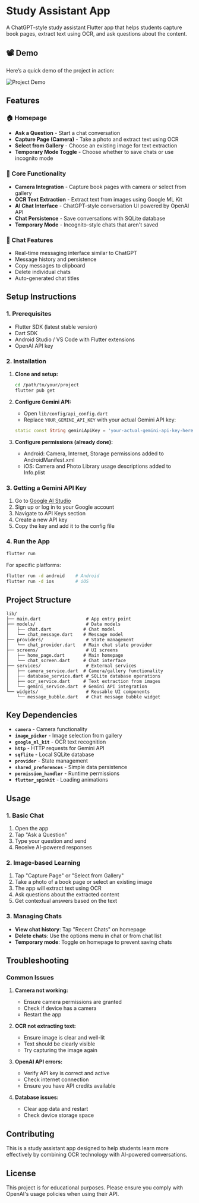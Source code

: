 # Study Assistant App

A ChatGPT-style study assistant Flutter app that helps students capture book pages, extract text using OCR, and ask questions about the content.

## 📽️ Demo

Here’s a quick demo of the project in action:

![Project Demo](./demo.gif)

## Features

### 🏠 Homepage
- **Ask a Question** - Start a chat conversation
- **Capture Page (Camera)** - Take a photo and extract text using OCR
- **Select from Gallery** - Choose an existing image for text extraction
- **Temporary Mode Toggle** - Choose whether to save chats or use incognito mode

### 📱 Core Functionality
- **Camera Integration** - Capture book pages with camera or select from gallery
- **OCR Text Extraction** - Extract text from images using Google ML Kit
- **AI Chat Interface** - ChatGPT-style conversation UI powered by OpenAI API
- **Chat Persistence** - Save conversations with SQLite database
- **Temporary Mode** - Incognito-style chats that aren't saved

### 💬 Chat Features
- Real-time messaging interface similar to ChatGPT
- Message history and persistence
- Copy messages to clipboard
- Delete individual chats
- Auto-generated chat titles

## Setup Instructions

### 1. Prerequisites
- Flutter SDK (latest stable version)
- Dart SDK
- Android Studio / VS Code with Flutter extensions
- OpenAI API key

### 2. Installation

1. **Clone and setup:**
   ```bash
   cd /path/to/your/project
   flutter pub get
   ```

2. **Configure Gemini API:**
   - Open `lib/config/api_config.dart`
   - Replace `YOUR_GEMINI_API_KEY` with your actual Gemini API key:
   ```dart
   static const String geminiApiKey = 'your-actual-gemini-api-key-here';
   ```

3. **Configure permissions (already done):**
   - Android: Camera, Internet, Storage permissions added to AndroidManifest.xml
   - iOS: Camera and Photo Library usage descriptions added to Info.plist

### 3. Getting a Gemini API Key

1. Go to [Google AI Studio](https://makersuite.google.com/app/apikey)
2. Sign up or log in to your Google account
3. Navigate to API Keys section
4. Create a new API key
5. Copy the key and add it to the config file

### 4. Run the App

```bash
flutter run
```

For specific platforms:
```bash
flutter run -d android    # Android
flutter run -d ios        # iOS
```

## Project Structure

```
lib/
├── main.dart                 # App entry point
├── models/                   # Data models
│   ├── chat.dart            # Chat model
│   └── chat_message.dart    # Message model
├── providers/                # State management
│   └── chat_provider.dart   # Main chat state provider
├── screens/                  # UI screens
│   ├── home_page.dart       # Main homepage
│   └── chat_screen.dart     # Chat interface
├── services/                 # External services
│   ├── camera_service.dart  # Camera/gallery functionality
│   ├── database_service.dart # SQLite database operations
│   ├── ocr_service.dart     # Text extraction from images
│   └── gemini_service.dart  # Gemini API integration
└── widgets/                  # Reusable UI components
    └── message_bubble.dart   # Chat message bubble widget
```

## Key Dependencies

- **`camera`** - Camera functionality
- **`image_picker`** - Image selection from gallery
- **`google_ml_kit`** - OCR text recognition
- **`http`** - HTTP requests for Gemini API
- **`sqflite`** - Local SQLite database
- **`provider`** - State management
- **`shared_preferences`** - Simple data persistence
- **`permission_handler`** - Runtime permissions
- **`flutter_spinkit`** - Loading animations

## Usage

### 1. Basic Chat
1. Open the app
2. Tap "Ask a Question"
3. Type your question and send
4. Receive AI-powered responses

### 2. Image-based Learning
1. Tap "Capture Page" or "Select from Gallery"
2. Take a photo of a book page or select an existing image
3. The app will extract text using OCR
4. Ask questions about the extracted content
5. Get contextual answers based on the text

### 3. Managing Chats
- **View chat history**: Tap "Recent Chats" on homepage
- **Delete chats**: Use the options menu in chat or from chat list
- **Temporary mode**: Toggle on homepage to prevent saving chats

## Troubleshooting

### Common Issues

1. **Camera not working:**
   - Ensure camera permissions are granted
   - Check if device has a camera
   - Restart the app

2. **OCR not extracting text:**
   - Ensure image is clear and well-lit
   - Text should be clearly visible
   - Try capturing the image again

3. **OpenAI API errors:**
   - Verify API key is correct and active
   - Check internet connection
   - Ensure you have API credits available

4. **Database issues:**
   - Clear app data and restart
   - Check device storage space

## Contributing

This is a study assistant app designed to help students learn more effectively by combining OCR technology with AI-powered conversations.

## License

This project is for educational purposes. Please ensure you comply with OpenAI's usage policies when using their API.
